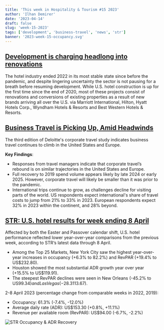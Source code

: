 ```yaml
---
title: 'This week in Hospitality & Tourism #15 2023'
author: 'Ilhan Demirer'
date: '2023-04-14'
draft: false
slug: 'week-15-2023'
tags: ['development', 'business-travel', 'news', 'str']
banner: '2023-week-15-occupancy.svg'
---
```


## [Development is charging headlong into renovations](https://www.hotelmanagement.net/renovations/why-development-charging-headlong-renovations)

The hotel industry ended 2022 in its most stable state since before the pandemic, and despite lingering uncertainty the sector is not pausing for a breath before resuming development. While U.S. hotel construction is up for the first time since the end of 2020, most of these projects consist of renovations and conversions of existing properties as a result of new brands arriving all over the U.S. via Marriott International, Hilton, Hyatt Hotels Corp., Wyndham Hotels & Resorts and Best Western Hotels & Resorts.

## [Business Travel is Picking Up, Amid Headwinds](https://www2.deloitte.com/us/en/insights/focus/transportation/corporate-travel-study-2023.html)

The third edition of Deloitte's corporate travel study indicates business travel continues to climb in the United States and Europe.

**Key Findings**:

- Responses from travel managers indicate that corporate travel’s rebound is on similar trajectories in the United States and Europe.
- Full recovery to 2019 spend volume appears likely by late 2024 or early 2025. However, corporate travel will likely be smaller than it was prior to the pandemic.
- International trips continue to grow, as challenges decline for visiting parts of the world. US respondents expect international's share of travel costs to jump from 21% to 33% in 2023. European respondents expect 32% in 2023 within the continent, and 28% beyond.

## [STR: U.S. hotel results for week ending 8 April](https://str.com/press-release/str-us-hotel-results-week-ending-8-april)

Affected by both the Easter and Passover calendar shift, U.S. hotel performance reflected lower year-over-year comparisons from the previous week, according to STR‘s latest data through 8 April.

- Among the Top 25 Markets, New York City saw the highest year-over-year increases in occupancy (+6.3% to 82.2%) and RevPAR (+19.4% to US$232.80).
- Houston showed the most substantial ADR growth year over year (+15.5% to US$119.91).
- The steepest RevPAR declines were seen in New Orleans (-45.2% to US$99.34) and Las Vegas (-28.3% to US$113.67).

2-8 April 2023 (percentage change from comparable weeks in 2022, 2019):

- Occupancy: 61.3% (-7.4%, -12.0%)
- Average daily rate (ADR): US$153.30 (+0.8%, +11.1%)
- Revenue per available room (RevPAR): US$94.00 (-6.7%, -2.2%)

![STR Occupancy & ADR Recovery](/images/blogimages/2023-week-15-occupancy.svg)
